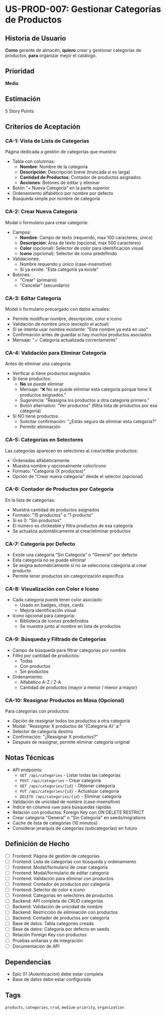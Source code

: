 # US-PROD-007: Gestionar Categorías de Productos

## Historia de Usuario
**Como** gerente de almacén,
**quiero** crear y gestionar categorías de productos,
**para** organizar mejor el catálogo.

## Prioridad
**Media**

## Estimación
5 Story Points

## Criterios de Aceptación

### CA-1: Vista de Lista de Categorías
Página dedicada a gestión de categorías que muestra:
- Tabla con columnas:
  - **Nombre**: Nombre de la categoría
  - **Descripción**: Descripción breve (truncada si es larga)
  - **Cantidad de Productos**: Contador de productos asignados
  - **Acciones**: Botones de editar y eliminar
- Botón "+ Nueva Categoría" en la parte superior
- Ordenamiento alfabético por nombre por defecto
- Búsqueda simple por nombre de categoría

### CA-2: Crear Nueva Categoría
Modal o formulario para crear categoría:
- Campos:
  - **Nombre**: Campo de texto (requerido, max 100 caracteres, único)
  - **Descripción**: Área de texto (opcional, max 500 caracteres)
  - **Color** (opcional): Selector de color para identificación visual
  - **Icono** (opcional): Selector de icono predefinido
- Validaciones:
  - Nombre requerido y único (case-insensitive)
  - Si ya existe: "Esta categoría ya existe"
- Botones:
  - "Crear" (primario)
  - "Cancelar" (secundario)

### CA-3: Editar Categoría
Modal o formulario precargado con datos actuales:
- Permite modificar nombre, descripción, color e icono
- Validación de nombre único (excepto el actual)
- Si se intenta usar nombre existente: "Este nombre ya está en uso"
- Confirmación antes de guardar si hay muchos productos asociados
- Mensaje: "✓ Categoría actualizada correctamente"

### CA-4: Validación para Eliminar Categoría
Antes de eliminar una categoría:
- Verificar si tiene productos asignados
- Si tiene productos:
  - **No** se puede eliminar
  - Mensaje: "❌ No se puede eliminar esta categoría porque tiene X productos asignados."
  - Sugerencia: "Reasigna los productos a otra categoría primero."
  - Botón alternativo: "Ver productos" (filtra lista de productos por esa categoría)
- Si NO tiene productos:
  - Solicitar confirmación: "¿Estás seguro de eliminar esta categoría?"
  - Permitir eliminación

### CA-5: Categorías en Selectores
Las categorías aparecen en selectores al crear/editar productos:
- Ordenadas alfabéticamente
- Muestra nombre y opcionalmente color/icono
- Formato: "Categoría (X productos)"
- Opción de "Crear nueva categoría" desde el selector (opcional)

### CA-6: Contador de Productos por Categoría
En la lista de categorías:
- Muestra cantidad de productos asignados
- Formato: "15 productos" o "1 producto"
- Si es 0: "Sin productos"
- El número es clickeable y filtra productos de esa categoría
- Se actualiza automáticamente al crear/eliminar productos

### CA-7: Categoría por Defecto
- Existe una categoría "Sin Categoría" o "General" por defecto
- Esta categoría no se puede eliminar
- Se asigna automáticamente si no se selecciona categoría al crear producto
- Permite tener productos sin categorización específica

### CA-8: Visualización con Color e Icono
- Cada categoría puede tener color asociado:
  - Usado en badges, chips, cards
  - Mejora identificación visual
- Icono opcional para categoría:
  - Biblioteca de iconos predefinidos
  - Se muestra junto al nombre en lista de productos

### CA-9: Búsqueda y Filtrado de Categorías
- Campo de búsqueda para filtrar categorías por nombre
- Filtro por cantidad de productos:
  - Todas
  - Con productos
  - Sin productos
- Ordenamiento:
  - Alfabético A-Z / Z-A
  - Cantidad de productos (mayor a menor / menor a mayor)

### CA-10: Reasignar Productos en Masa (Opcional)
Para categorías con productos:
- Opción de reasignar todos los productos a otra categoría
- Modal: "Reasignar X productos de '{Categoría A}' a:"
- Selector de categoría destino
- Confirmación: "¿Reasignar X productos?"
- Después de reasignar, permite eliminar categoría original

## Notas Técnicas
- API endpoints:
  - `GET /api/categories` - Listar todas las categorías
  - `POST /api/categories` - Crear categoría
  - `GET /api/categories/{id}` - Obtener categoría
  - `PUT /api/categories/{id}` - Actualizar categoría
  - `DELETE /api/categories/{id}` - Eliminar categoría
- Validación de unicidad de nombre (case-insensitive)
- Índice en columna `name` para búsquedas rápidas
- Relación con productos: Foreign Key con ON DELETE RESTRICT
- Crear categoría "General" o "Sin Categoría" en seeds/migrations
- Cache de lista de categorías (10 minutos)
- Considerar jerarquía de categorías (subcategorías) en futuro

## Definición de Hecho
- [ ] Frontend: Página de gestión de categorías
- [ ] Frontend: Lista de categorías con búsqueda y ordenamiento
- [ ] Frontend: Modal/formulario de crear categoría
- [ ] Frontend: Modal/formulario de editar categoría
- [ ] Frontend: Validación para eliminar con productos
- [ ] Frontend: Contador de productos por categoría
- [ ] Frontend: Selector de color e icono
- [ ] Frontend: Categorías en selectores de productos
- [ ] Backend: API completa de CRUD categorías
- [ ] Backend: Validación de unicidad de nombre
- [ ] Backend: Restricción de eliminación con productos
- [ ] Backend: Contador de productos por categoría
- [ ] Base de datos: Tabla categories creada
- [ ] Base de datos: Categoría por defecto en seeds
- [ ] Relación Foreign Key con productos
- [ ] Pruebas unitarias y de integración
- [ ] Documentación de API

## Dependencias
- Epic 01 (Autenticación) debe estar completa
- Base de datos debe estar configurada

## Tags
`products`, `categories`, `crud`, `medium-priority`, `organization`
